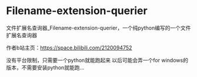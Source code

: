 # Filename-extension-querier
文件扩展名查询器_Filename-extension-querier，一个纯python编写的一个文件扩展名查询器

作者b站主页：https://space.bilibili.com/2120094752

没有平台限制，只需要一个python就能跑起来
以后可能会弄一个for windows的版本，不需要安装python就能跑...
